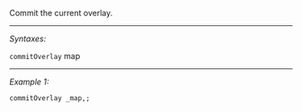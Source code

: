 Commit the current overlay.


---
*Syntaxes:*

`commitOverlay` map

---
*Example 1:*

```sqf
commitOverlay _map,;
```